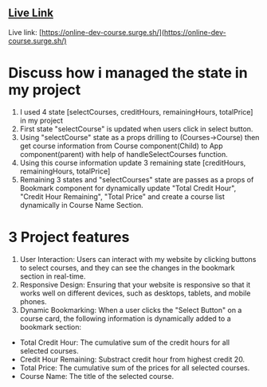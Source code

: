 ## [Live Link](https://online-dev-course.surge.sh/)

Live link: [https://online-dev-course.surge.sh/](https://online-dev-course.surge.sh/)

# Discuss how i managed the state in my project

1. I used 4 state [selectCourses, creditHours, remainingHours, totalPrice] in my project
2. First state "selectCourse" is updated when users click in select button.
3. Using "selectCourse" state as a props drilling to (Courses->Course) then get course information from Course component(Child) to App component(parent) with help of handleSelectCourses function.
4. Using this course information update 3 remaining state [creditHours, remainingHours, totalPrice]
5. Remaining 3 states and "selectCourses" state are passes as a props of Bookmark component for dynamically update "Total Credit Hour", "Credit Hour Remaining", "Total Price" and create a course list dynamically in Course Name Section.

# 3 Project features

1. User Interaction: Users can interact with my website by clicking buttons to select courses, and they can see the changes in the bookmark section in real-time.
2. Responsive Design: Ensuring that your website is responsive so that it works well on different devices, such as desktops, tablets, and mobile phones.
3. Dynamic Bookmarking: When a user clicks the "Select Button" on a course card, the following information is dynamically added to a bookmark section:
- Total Credit Hour: The cumulative sum of the credit hours for all selected courses.
- Credit Hour Remaining: Substract credit hour from highest credit 20.
- Total Price: The cumulative sum of the prices for all selected courses.
- Course Name: The title of the selected course.
